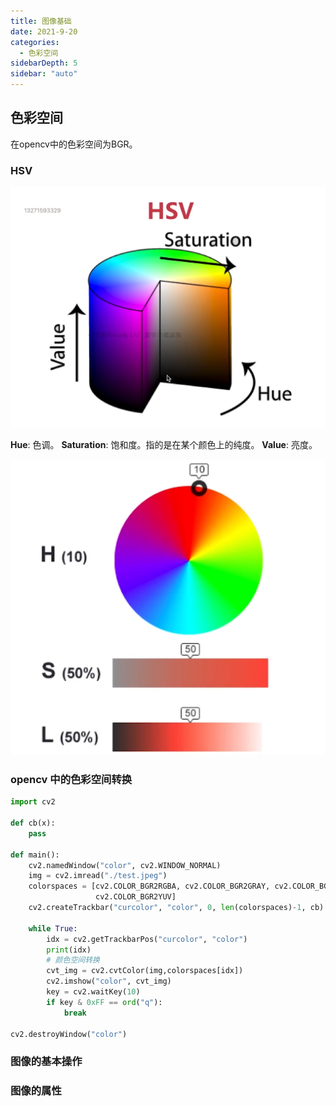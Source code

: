 ```yaml
---
title: 图像基础
date: 2021-9-20
categories:
  - 色彩空间
sidebarDepth: 5
sidebar: "auto"
---
```


## 色彩空间
在opencv中的色彩空间为BGR。

### HSV

![](./opencv/01.png)

**Hue**: 色调。
**Saturation**: 饱和度。指的是在某个颜色上的纯度。
**Value**: 亮度。

![](./opencv/02.png)

### opencv 中的色彩空间转换

``` py
import cv2

def cb(x):
    pass

def main():
    cv2.namedWindow("color", cv2.WINDOW_NORMAL)
    img = cv2.imread("./test.jpeg")
    colorspaces = [cv2.COLOR_BGR2RGBA, cv2.COLOR_BGR2GRAY, cv2.COLOR_BGR2RGBA, cv2.COLOR_BGR2HSV_FULL,
                   cv2.COLOR_BGR2YUV]
    cv2.createTrackbar("curcolor", "color", 0, len(colorspaces)-1, cb)

    while True:
        idx = cv2.getTrackbarPos("curcolor", "color")
        print(idx)
        # 颜色空间转换
        cvt_img = cv2.cvtColor(img,colorspaces[idx])
        cv2.imshow("color", cvt_img)
        key = cv2.waitKey(10)
        if key & 0xFF == ord("q"):
            break

cv2.destroyWindow("color")

```

### 图像的基本操作
### 图像的属性  


